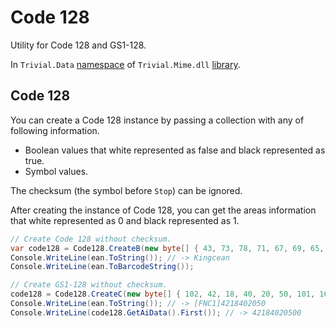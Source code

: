 # Code 128

Utility for Code 128 and GS1-128.

In `Trivial.Data` [namespace](../) of `Trivial.Mime.dll` [library](../../).

## Code 128

You can create a Code 128 instance by passing a collection with any of following information.

- Boolean values that white represented as false and black represented as true.
- Symbol values.

The checksum (the symbol before `Stop`) can be ignored.

After creating the instance of Code 128, you can get the areas information that white represented as 0 and black represented as 1.

```csharp
// Create Code 128 without checksum.
var code128 = Code128.CreateB(new byte[] { 43, 73, 78, 71, 67, 69, 65, 78 });
Console.WriteLine(ean.ToString()); // -> Kingcean
Console.WriteLine(ean.ToBarcodeString());

// Create GS1-128 without checksum.
code128 = Code128.CreateC(new byte[] { 102, 42, 18, 40, 20, 50, 101, 16 });
Console.WriteLine(ean.ToString()); // -> [FNC1]4218402050
Console.WriteLine(code128.GetAiData().First());	// -> 42184020500
```
